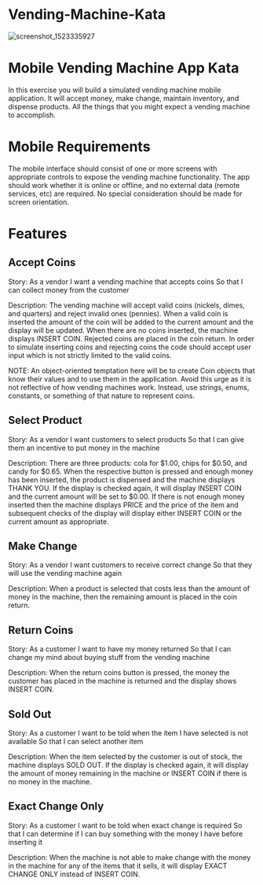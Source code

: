 # Vending-Machine-Kata

![screenshot_1523335927](https://user-images.githubusercontent.com/13721715/38536976-e2ccfeea-3c40-11e8-8916-477a91c98b51.png)

Mobile Vending Machine App Kata
===============================
In this exercise you will build a simulated vending machine mobile application.
It will accept money, make change, maintain inventory, and dispense products.
All the things that you might expect a vending machine to accomplish.

Mobile Requirements
===================
The mobile interface should consist of one or more screens with appropriate controls to expose the vending machine functionality.
The app should work whether it is online or offline, and no external data (remote services, etc) are required.
No special consideration should be made for screen orientation.

Features
========

Accept Coins
------------
Story: As a vendor
I want a vending machine that accepts coins
So that I can collect money from the customer

Description: The vending machine will accept valid coins (nickels, dimes, and quarters) and reject invalid ones (pennies).
When a valid coin is inserted the amount of the coin will be added to the current amount and the display will be updated.
When there are no coins inserted, the machine displays INSERT COIN.
Rejected coins are placed in the coin return.
In order to simulate inserting coins and rejecting coins the code should accept user input which is not strictly limited to the valid coins.

NOTE: An object-oriented temptation here will be to create Coin objects that know their values and to use them in the application.
Avoid this urge as it is not reflective of how vending machines work.
Instead, use strings, enums, constants, or something of that nature to represent coins.

Select Product
--------------
Story: As a vendor
I want customers to select products
So that I can give them an incentive to put money in the machine

Description: There are three products: cola for $1.00, chips for $0.50, and candy for $0.65.
When the respective button is pressed and enough money has been inserted, the product is dispensed and the machine displays THANK YOU.
If the display is checked again, it will display INSERT COIN and the current amount will be set to $0.00.
If there is not enough money inserted then the machine displays PRICE and the price of the item and subsequent checks of the display will display either INSERT COIN or the current amount as appropriate.

Make Change
-----------
Story: As a vendor
I want customers to receive correct change
So that they will use the vending machine again

Description: When a product is selected that costs less than the amount of money in the machine, then the remaining amount is placed in the coin return.

Return Coins
------------
Story: As a customer
I want to have my money returned
So that I can change my mind about buying stuff from the vending machine

Description: When the return coins button is pressed, the money the customer has placed in the machine is returned and the display shows INSERT COIN.

Sold Out
--------
Story: As a customer
I want to be told when the item I have selected is not available
So that I can select another item

Description: When the item selected by the customer is out of stock, the machine displays SOLD OUT.
If the display is checked again, it will display the amount of money remaining in the machine or INSERT COIN if there is no money in the machine.

Exact Change Only
-----------------
Story: As a customer
I want to be told when exact change is required
So that I can determine if I can buy something with the money I have before inserting it

Description: When the machine is not able to make change with the money in the machine for any of the items that it sells, it will display EXACT CHANGE ONLY instead of INSERT COIN.
